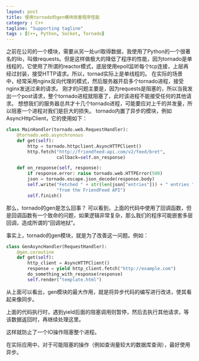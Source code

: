 ```yaml
---
layout: post
title: 使用tornado的gen模块改善程序性能
category : C++
tagline: "Supporting tagline"
tags : [C++, Python, Socket, Tornado]
---
```

之前在公司的一个模块，需要从另一处url取得数据，我使用了Python的一个很著名的lib，叫做requests。但是这样做极大的降低了程序的性能，因为tornado是单线程的，它使用了所谓的reactor模式，底层使用epoll监听每个tcp连接，上层再经过封装，接受HTTP请求。所以，tornad实际上是单线程的。
  在实际的场景中，经常采用nginx反向代理的模式，然后服务器开启多个tornado进程，接受nginx发送过来的请求。
  刚才的问题主要是，因为requests是阻塞的，所以当我发出一个post请求，整个tornado进程就阻塞了，此时该进程不能接受任何的其他请求。
  想想我们的服务器总共才十几个tornado进程，可能要应对上千的并发量，所以阻塞一个进程对我们是巨大的损失。
  tornado内置了异步的模块，例如AsyncHttpClient，它的使用如下：
  

```Python
class MainHandler(tornado.web.RequestHandler):
    @tornado.web.asynchronous
    def get(self):
        http = tornado.httpclient.AsyncHTTPClient()
        http.fetch("http://friendfeed-api.com/v2/feed/bret",
                   callback=self.on_response)

    def on_response(self, response):
        if response.error: raise tornado.web.HTTPError(500)
        json = tornado.escape.json_decode(response.body)
        self.write("Fetched " + str(len(json["entries"])) + " entries "
                   "from the FriendFeed API")
        self.finish()
```
		

那么，tornado的gen是怎么回事？ 可以看到，上面的代码中使用了回调函数，但是回调函数有一个致命的问题，如果逻辑非常复杂，那么我们的程序可能嵌套多层回调，造成所谓的“回调地狱”。


事实上，tornado的gen模块，就是为了改善这一问题。例如：




```Python
class GenAsyncHandler(RequestHandler):
    @gen.coroutine
    def get(self):
        http_client = AsyncHTTPClient()
        response = yield http_client.fetch("http://example.com")
        do_something_with_response(response)
        self.render("template.html")
```
		

从上面可以看出，gen模块的最大作用，就是将异步代码的编写进行改进，使其看起来像同步。


上面的代码执行时，遇到yield后面的阻塞调用则暂停，然后去执行其他请求，等该数据返回时，再继续处理这里。


这样就防止了一个IO操作阻塞整个进程。


在实际应用中，对于可能阻塞的操作（例如查询量较大的数据库查询），最好使用异步。

			